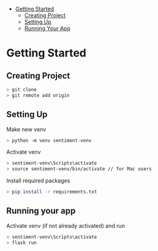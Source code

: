 - [Getting Started](#getting-started)
    - [Creating Project](#creating-project)
    - [Setting Up](#setting-up)
    - [Running Your App](#running-your-app)

# Getting Started

## Creating Project
```bash
> git clone 
> git remote add origin 
```

## Setting Up
Make new venv
```bash
> python -m venv sentiment-venv
```

Activate venv
```bash
> sentiment-venv\Scripts\activate
> source sentiment-venv/bin/activate // for Mac users
```

Install required packages
```bash
> pip install -r requirements.txt
```

## Running your app
Activate venv (if not already activated) and run
```bash
> sentiment-venv\Scripts\activate
> flask run
```
